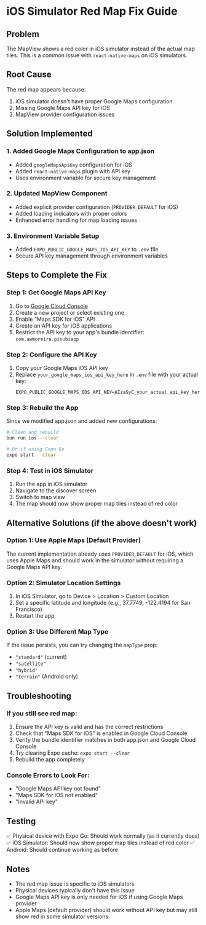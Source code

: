# iOS Simulator Red Map Fix Guide

## Problem
The MapView shows a red color in iOS simulator instead of the actual map tiles. This is a common issue with `react-native-maps` on iOS simulators.

## Root Cause
The red map appears because:
1. iOS simulator doesn't have proper Google Maps configuration
2. Missing Google Maps API key for iOS
3. MapView provider configuration issues

## Solution Implemented

### 1. Added Google Maps Configuration to app.json
- Added `googleMapsApiKey` configuration for iOS
- Added `react-native-maps` plugin with API key
- Uses environment variable for secure key management

### 2. Updated MapView Component
- Added explicit provider configuration (`PROVIDER_DEFAULT` for iOS)
- Added loading indicators with proper colors
- Enhanced error handling for map loading issues

### 3. Environment Variable Setup
- Added `EXPO_PUBLIC_GOOGLE_MAPS_IOS_API_KEY` to `.env` file
- Secure API key management through environment variables

## Steps to Complete the Fix

### Step 1: Get Google Maps API Key
1. Go to [Google Cloud Console](https://console.cloud.google.com/apis/credentials)
2. Create a new project or select existing one
3. Enable "Maps SDK for iOS" API
4. Create an API key for iOS applications
5. Restrict the API key to your app's bundle identifier: `com.awmoreira.pinubiapp`

### Step 2: Configure the API Key
1. Copy your Google Maps iOS API key
2. Replace `your_google_maps_ios_api_key_here` in `.env` file with your actual key:
   ```
   EXPO_PUBLIC_GOOGLE_MAPS_IOS_API_KEY=AIzaSyC_your_actual_api_key_here
   ```

### Step 3: Rebuild the App
Since we modified app.json and added new configurations:
```bash
# Clean and rebuild
bun run ios --clear

# Or if using Expo Go
expo start --clear
```

### Step 4: Test in iOS Simulator
1. Run the app in iOS simulator
2. Navigate to the discover screen
3. Switch to map view
4. The map should now show proper map tiles instead of red color

## Alternative Solutions (if the above doesn't work)

### Option 1: Use Apple Maps (Default Provider)
The current implementation already uses `PROVIDER_DEFAULT` for iOS, which uses Apple Maps and should work in the simulator without requiring a Google Maps API key.

### Option 2: Simulator Location Settings
1. In iOS Simulator, go to Device > Location > Custom Location
2. Set a specific latitude and longitude (e.g., 37.7749, -122.4194 for San Francisco)
3. Restart the app

### Option 3: Use Different Map Type
If the issue persists, you can try changing the `mapType` prop:
- `"standard"` (current)
- `"satellite"`
- `"hybrid"`
- `"terrain"` (Android only)

## Troubleshooting

### If you still see red map:
1. Ensure the API key is valid and has the correct restrictions
2. Check that "Maps SDK for iOS" is enabled in Google Cloud Console
3. Verify the bundle identifier matches in both app.json and Google Cloud Console
4. Try clearing Expo cache: `expo start --clear`
5. Rebuild the app completely

### Console Errors to Look For:
- "Google Maps API key not found"
- "Maps SDK for iOS not enabled"
- "Invalid API key"

## Testing
✅ Physical device with Expo Go: Should work normally (as it currently does)
✅ iOS Simulator: Should now show proper map tiles instead of red color
✅ Android: Should continue working as before

## Notes
- The red map issue is specific to iOS simulators
- Physical devices typically don't have this issue
- Google Maps API key is only needed for iOS if using Google Maps provider
- Apple Maps (default provider) should work without API key but may still show red in some simulator versions
